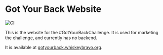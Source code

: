# Got Your Back Website
![CI](https://github.com/whiskeybrav/gotyourback-website/workflows/CI/badge.svg)

This is the website for the #GotYourBackChallenge. It is used for marketing the challenge, and currently has no backend.

It is available at [gotyourback.whiskeybravo.org](https://gotyourback.whiskeybravo.org).
